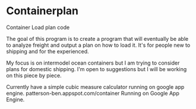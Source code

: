 Containerplan
=============

Container Load plan code

The goal of this program is to create a program that will eventually be able to analyze freight and output a 
plan on how to load it. It's for people new to shipping and for the experienced. 

My focus is on intermodel ocean containers but I am trying to consider plans for domestic shipping. I'm open to suggestions but I will be working on this piece by piece.

Currently have a simple cubic measure calculator running on google app engine. patterson-ben.appspot.com/container
Running on Google App Engine.


